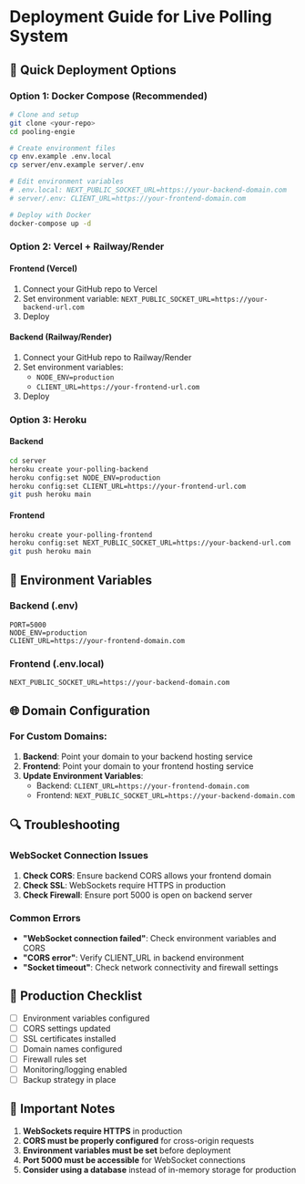 # Deployment Guide for Live Polling System

## 🚀 Quick Deployment Options

### Option 1: Docker Compose (Recommended)
```bash
# Clone and setup
git clone <your-repo>
cd pooling-engie

# Create environment files
cp env.example .env.local
cp server/env.example server/.env

# Edit environment variables
# .env.local: NEXT_PUBLIC_SOCKET_URL=https://your-backend-domain.com
# server/.env: CLIENT_URL=https://your-frontend-domain.com

# Deploy with Docker
docker-compose up -d
```

### Option 2: Vercel + Railway/Render

#### Frontend (Vercel)
1. Connect your GitHub repo to Vercel
2. Set environment variable: `NEXT_PUBLIC_SOCKET_URL=https://your-backend-url.com`
3. Deploy

#### Backend (Railway/Render)
1. Connect your GitHub repo to Railway/Render
2. Set environment variables:
   - `NODE_ENV=production`
   - `CLIENT_URL=https://your-frontend-url.com`
3. Deploy

### Option 3: Heroku

#### Backend
```bash
cd server
heroku create your-polling-backend
heroku config:set NODE_ENV=production
heroku config:set CLIENT_URL=https://your-frontend-url.com
git push heroku main
```

#### Frontend
```bash
heroku create your-polling-frontend
heroku config:set NEXT_PUBLIC_SOCKET_URL=https://your-backend-url.com
git push heroku main
```

## 🔧 Environment Variables

### Backend (.env)
```env
PORT=5000
NODE_ENV=production
CLIENT_URL=https://your-frontend-domain.com
```

### Frontend (.env.local)
```env
NEXT_PUBLIC_SOCKET_URL=https://your-backend-domain.com
```

## 🌐 Domain Configuration

### For Custom Domains:
1. **Backend**: Point your domain to your backend hosting service
2. **Frontend**: Point your domain to your frontend hosting service
3. **Update Environment Variables**:
   - Backend: `CLIENT_URL=https://your-frontend-domain.com`
   - Frontend: `NEXT_PUBLIC_SOCKET_URL=https://your-backend-domain.com`

## 🔍 Troubleshooting

### WebSocket Connection Issues
1. **Check CORS**: Ensure backend CORS allows your frontend domain
2. **Check SSL**: WebSockets require HTTPS in production
3. **Check Firewall**: Ensure port 5000 is open on backend server

### Common Errors
- **"WebSocket connection failed"**: Check environment variables and CORS
- **"CORS error"**: Verify CLIENT_URL in backend environment
- **"Socket timeout"**: Check network connectivity and firewall settings

## 📝 Production Checklist

- [ ] Environment variables configured
- [ ] CORS settings updated
- [ ] SSL certificates installed
- [ ] Domain names configured
- [ ] Firewall rules set
- [ ] Monitoring/logging enabled
- [ ] Backup strategy in place

## 🚨 Important Notes

1. **WebSockets require HTTPS** in production
2. **CORS must be properly configured** for cross-origin requests
3. **Environment variables must be set** before deployment
4. **Port 5000 must be accessible** for WebSocket connections
5. **Consider using a database** instead of in-memory storage for production 